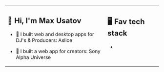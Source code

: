 <table><tr><td valign="top" width="65%">

## 👋 Hi, I'm Max Usatov

- 🎵 I built web and desktop apps for DJ's & Producers: Aslice

- 📸 I built a web app for creators: Sony Alpha Universe
 
</td><td valign="top" width="35%">

## 🖥️ Fav tech stack

- 
 
</tr></tr></table> 

